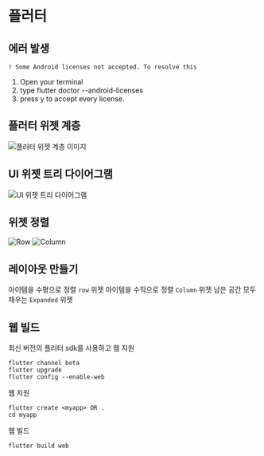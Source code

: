 # 플러터 
## 에러 발생
```! Some Android licenses not accepted. To resolve this```
1. Open your terminal
2. type flutter doctor --android-licenses
3. press y to accept every license.
## 플러터 위젯 계층 
![플러터 위젯 계층 이미지](./img/flutter-1.png)
## UI 위젯 트리 다이어그램
![UI 위젯 트리 다이어그램](./img/flutter-2.png)
## 위젯 정렬
![Row](./img/flutter-3.png) ![Column](./img/flutter-4.png)

## 레이아웃 만들기
아이템을 수평으로 정렬 ```row``` 위젯
아이템을 수직으로 정렬 ```Column``` 위젯
남은 공간 모두 채우는  ```Expanded``` 위젯


## 웹 빌드
최신 버전의 플러터 sdk를 사용하고 웹 지원
~~~ 
flutter channel beta
flutter upgrade
flutter config --enable-web
~~~

웹 지원
~~~
flutter create <myapp> OR .
cd myapp
~~~

웹 빌드
~~~
flutter build web
~~~

